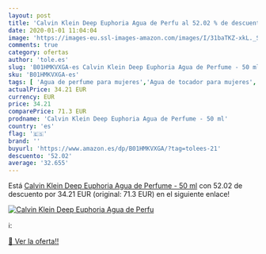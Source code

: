 ```yaml
---
layout: post
title: 'Calvin Klein Deep Euphoria Agua de Perfu al 52.02 % de descuento'
date: 2020-01-01 11:04:04
image: 'https://images-eu.ssl-images-amazon.com/images/I/31baTKZ-xkL._SL400_.jpg'
comments: true
category: ofertas
author: 'tole.es'
slug: 'B01HMKVXGA-es Calvin Klein Deep Euphoria Agua de Perfume - 50 ml'
sku: 'B01HMKVXGA-es'
tags: [ 'Agua de perfume para mujeres','Agua de tocador para mujeres','Almacenaje de adornos festivos','Almacenamiento y organización','Belleza','Fragancias para mujeres','Hogar y cocina','Juguetes','Juguetes electrónicos','Juguetes y juegos','Perfumes y fragancias','Productos para el cuidado de la piel','Sets y juegos para el cuidado de la piel','Videojuegos para niños','agua','de','perfume', ]
actualPrice: 34.21 EUR
currency: EUR
price: 34.21
comparePrice: 71.3 EUR
prodname: 'Calvin Klein Deep Euphoria Agua de Perfume - 50 ml'
country: 'es'
flag: '🇪🇸'
brand: ''
buyurl: 'https://www.amazon.es/dp/B01HMKVXGA/?tag=tolees-21'
descuento: '52.02'
average: '32.655'
---
```


Está [Calvin Klein Deep Euphoria Agua de Perfume - 50 ml](https://www.amazon.es/dp/B01HMKVXGA/?tag=tolees-21) con 52.02 de descuento por 34.21 EUR (original: 71.3 EUR) en el siguiente enlace!

[![Calvin Klein Deep Euphoria Agua de Perfu](https://images-eu.ssl-images-amazon.com/images/I/31baTKZ-xkL._SL400_.jpg)](https://www.amazon.es/dp/B01HMKVXGA/?tag=tolees-21)

ℹ️:


[🛒 Ver la oferta!!](https://www.amazon.es/dp/B01HMKVXGA/?tag=tolees-21)
